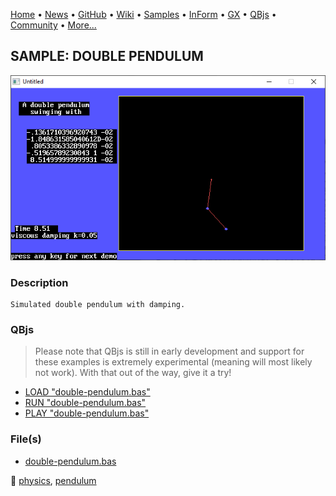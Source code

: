 [Home](https://qb64.com) • [News](../../news.md) • [GitHub](https://github.com/QB64Official/qb64) • [Wiki](wiki.md) • [Samples](../../samples.md) • [InForm](../../inform.md) • [GX](../../gx.md) • [QBjs](../../qbjs.md) • [Community](../../community.md) • [More...](../../more.md)

## SAMPLE: DOUBLE PENDULUM

![screenshot.png](img/screenshot.png)

### Description

```text
Simulated double pendulum with damping.
```

### QBjs

> Please note that QBjs is still in early development and support for these examples is extremely experimental (meaning will most likely not work). With that out of the way, give it a try!

* [LOAD "double-pendulum.bas"](https://qbjs.org/index.html?src=https://qb64.com/samples/double-pendulum/src/double-pendulum.bas)
* [RUN "double-pendulum.bas"](https://qbjs.org/index.html?mode=auto&src=https://qb64.com/samples/double-pendulum/src/double-pendulum.bas)
* [PLAY "double-pendulum.bas"](https://qbjs.org/index.html?mode=play&src=https://qb64.com/samples/double-pendulum/src/double-pendulum.bas)

### File(s)

* [double-pendulum.bas](src/double-pendulum.bas)

🔗 [physics](../physics.md), [pendulum](../pendulum.md)
